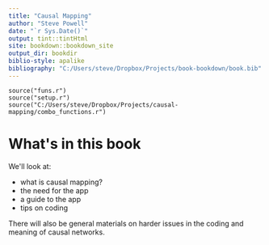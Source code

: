```yaml
---
title: "Causal Mapping"
author: "Steve Powell"
date: "`r Sys.Date()`"
output: tint::tintHtml
site: bookdown::bookdown_site
output_dir: bookdir
biblio-style: apalike
bibliography: "C:/Users/steve/Dropbox/Projects/book-bookdown/book.bib"
---
```


```{r, echo=F, message=F, warning=F}
source("funs.r")
source("setup.r")
source("C:/Users/steve/Dropbox/Projects/causal-mapping/combo_functions.r")

```

# What's in this book

We'll look at:

- what is causal mapping?
- the need for the app
- a guide to the app
- tips on coding

There will also be general materials on harder issues in the coding and meaning of causal networks.




